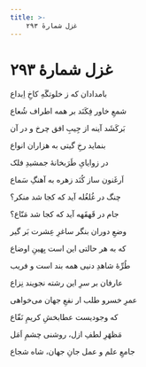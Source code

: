 ```yaml
---
title: >-
    غزل شمارهٔ ۲۹۳
---
```

# غزل شمارهٔ ۲۹۳

<div class="b" id="bn1"><div class="m1"><p>بامدادان که ز خلوتگَهِ کاخِ اِبداع</p></div>
<div class="m2"><p>شمعِ خاور فِکَنَد بر همه اطراف شُعاع</p></div></div>
<div class="b" id="bn2"><div class="m1"><p>بَرکَشَد آینه از جِیبِ افق چرخ و در آن</p></div>
<div class="m2"><p>بنماید رخِ گیتی به هزاران انواع</p></div></div>
<div class="b" id="bn3"><div class="m1"><p>در زوایایِ طَرَبخانهٔ جمشیدِ فلک</p></div>
<div class="m2"><p>اَرغَنون ساز کُنَد زهره به آهنگِ سَماع</p></div></div>
<div class="b" id="bn4"><div class="m1"><p>چنگ در غُلغُله آید که کجا شد منکر؟</p></div>
<div class="m2"><p>جام در قَهقَهه آید که کجا شد مَنّاع؟</p></div></div>
<div class="b" id="bn5"><div class="m1"><p>وضعِ دوران بنگر ساغرِ عِشرت بَر گیر</p></div>
<div class="m2"><p>که به هر حالتی این است بِهینِ اوضاع</p></div></div>
<div class="b" id="bn6"><div class="m1"><p>طُرِّهٔ شاهدِ دنیی همه بند است و فریب</p></div>
<div class="m2"><p>عارفان بر سرِ این رشته نجویند نِزاع</p></div></div>
<div class="b" id="bn7"><div class="m1"><p>عمرِ خسرو طلب ار نفعِ جهان می‌خواهی</p></div>
<div class="m2"><p>که وجودیست عطابخشِ کریمِ نَفّاع</p></div></div>
<div class="b" id="bn8"><div class="m1"><p>مَظهَرِ لطفِ ازل، روشنی چشمِ اَمَل</p></div>
<div class="m2"><p>جامعِ علم و عمل جانِ جهان، شاه شجاع</p></div></div>
